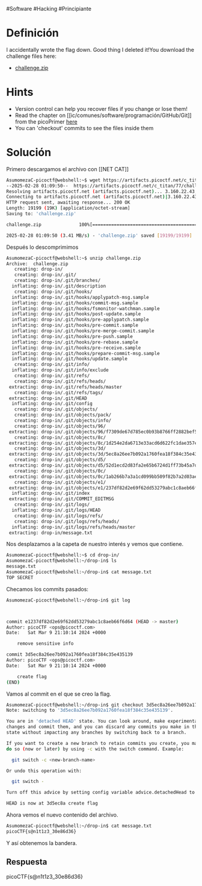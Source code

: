 #Software #Hacking #Principiante
# Definición
I accidentally wrote the flag down. Good thing I deleted it!You download the challenge files here:

- [challenge.zip](https://artifacts.picoctf.net/c_titan/77/challenge.zip)

# Hints
- Version control can help you recover files if you change or lose them!
- Read the chapter on [[ic/comunes/software/programación/GitHub/Git]] from the picoPrimer [here](https://primer.picoctf.org/#_git_version_control)
- You can 'checkout' commits to see the files inside them

# Solución

Primero descargamos el archivo con [[NET CAT]]
```bash
AsumomezaC-picoctf@webshell:~$ wget https://artifacts.picoctf.net/c_titan/77/challenge.zip
--2025-02-28 01:09:50--  https://artifacts.picoctf.net/c_titan/77/challenge.zip
Resolving artifacts.picoctf.net (artifacts.picoctf.net)... 3.160.22.43, 3.160.22.92, 3.160.22.128, ...
Connecting to artifacts.picoctf.net (artifacts.picoctf.net)|3.160.22.43|:443... connected.
HTTP request sent, awaiting response... 200 OK
Length: 19199 (19K) [application/octet-stream]
Saving to: 'challenge.zip'

challenge.zip              100%[=======================================>]  18.75K  --.-KB/s    in 0.005s  

2025-02-28 01:09:50 (3.41 MB/s) - 'challenge.zip' saved [19199/19199]
```

Después lo descomprimimos
```bash
AsumomezaC-picoctf@webshell:~$ unzip challenge.zip 
Archive:  challenge.zip
   creating: drop-in/
   creating: drop-in/.git/
   creating: drop-in/.git/branches/
  inflating: drop-in/.git/description  
   creating: drop-in/.git/hooks/
  inflating: drop-in/.git/hooks/applypatch-msg.sample  
  inflating: drop-in/.git/hooks/commit-msg.sample  
  inflating: drop-in/.git/hooks/fsmonitor-watchman.sample  
  inflating: drop-in/.git/hooks/post-update.sample  
  inflating: drop-in/.git/hooks/pre-applypatch.sample  
  inflating: drop-in/.git/hooks/pre-commit.sample  
  inflating: drop-in/.git/hooks/pre-merge-commit.sample  
  inflating: drop-in/.git/hooks/pre-push.sample  
  inflating: drop-in/.git/hooks/pre-rebase.sample  
  inflating: drop-in/.git/hooks/pre-receive.sample  
  inflating: drop-in/.git/hooks/prepare-commit-msg.sample  
  inflating: drop-in/.git/hooks/update.sample  
   creating: drop-in/.git/info/
  inflating: drop-in/.git/info/exclude  
   creating: drop-in/.git/refs/
   creating: drop-in/.git/refs/heads/
 extracting: drop-in/.git/refs/heads/master  
   creating: drop-in/.git/refs/tags/
 extracting: drop-in/.git/HEAD       
  inflating: drop-in/.git/config     
   creating: drop-in/.git/objects/
   creating: drop-in/.git/objects/pack/
   creating: drop-in/.git/objects/info/
   creating: drop-in/.git/objects/96/
 extracting: drop-in/.git/objects/96/f7309de67d785ec0b93b8766ff2882bef5c3ef  
   creating: drop-in/.git/objects/8c/
 extracting: drop-in/.git/objects/8c/1d254e2da6713e33acd6d622fc1dae357ec3c6  
   creating: drop-in/.git/objects/3d/
 extracting: drop-in/.git/objects/3d/5ec8a26ee7b092a1760fea18f384c35e435139  
   creating: drop-in/.git/objects/d5/
 extracting: drop-in/.git/objects/d5/52d1ecd2d83fa2e65b6724d1ff73b45a7d59b7  
   creating: drop-in/.git/objects/0c/
 extracting: drop-in/.git/objects/0c/1ab266b7a3a1cd099bb509f82b7a2d03aecd03  
   creating: drop-in/.git/objects/e1/
 extracting: drop-in/.git/objects/e1/237df82d2e69f62dd53279abc1c8aeb66f6d64  
  inflating: drop-in/.git/index      
 extracting: drop-in/.git/COMMIT_EDITMSG  
   creating: drop-in/.git/logs/
  inflating: drop-in/.git/logs/HEAD  
   creating: drop-in/.git/logs/refs/
   creating: drop-in/.git/logs/refs/heads/
  inflating: drop-in/.git/logs/refs/heads/master  
 extracting: drop-in/message.txt
```

Nos desplazamos a la capeta de nuestro interés y vemos que contiene.
```bash
AsumomezaC-picoctf@webshell:~$ cd drop-in/
AsumomezaC-picoctf@webshell:~/drop-in$ ls
message.txt
AsumomezaC-picoctf@webshell:~/drop-in$ cat message.txt
TOP SECRET
```

Checamos los commits pasados:
```bash
AsumomezaC-picoctf@webshell:~/drop-in$ git log



commit e1237df82d2e69f62dd53279abc1c8aeb66f6d64 (HEAD -> master)
Author: picoCTF <ops@picoctf.com>
Date:   Sat Mar 9 21:10:14 2024 +0000

    remove sensitive info

commit 3d5ec8a26ee7b092a1760fea18f384c35e435139
Author: picoCTF <ops@picoctf.com>
Date:   Sat Mar 9 21:10:14 2024 +0000

    create flag
(END)
```

Vamos al commit en el que se creo la flag.
```bash
AsumomezaC-picoctf@webshell:~/drop-in$ git checkout 3d5ec8a26ee7b092a1760fea18f384c35e435139
Note: switching to '3d5ec8a26ee7b092a1760fea18f384c35e435139'.

You are in 'detached HEAD' state. You can look around, make experimental
changes and commit them, and you can discard any commits you make in this
state without impacting any branches by switching back to a branch.

If you want to create a new branch to retain commits you create, you may
do so (now or later) by using -c with the switch command. Example:

  git switch -c <new-branch-name>

Or undo this operation with:

  git switch -

Turn off this advice by setting config variable advice.detachedHead to false

HEAD is now at 3d5ec8a create flag
```

Ahora vemos el nuevo contenido del archivo.
```bash
AsumomezaC-picoctf@webshell:~/drop-in$ cat message.txt 
picoCTF{s@n1t1z3_30e86d36}
```
Y así obtenemos la bandera.
## Respuesta
picoCTF{s@n1t1z3_30e86d36}